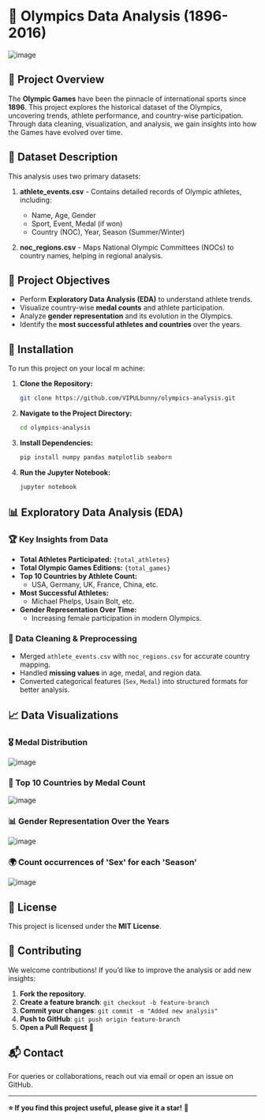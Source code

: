 # 🏅 Olympics Data Analysis (1896-2016)
![image](https://images-cdn.ubuy.co.in/634fbb37ad83f63c086c2195-olympics-flag-olympic-games-yard-flags.jpg)


## 📌 Project Overview
The **Olympic Games** have been the pinnacle of international sports since **1896**. This project explores the historical dataset of the Olympics, uncovering trends, athlete performance, and country-wise participation. Through data cleaning, visualization, and analysis, we gain insights into how the Games have evolved over time.

## 📂 Dataset Description
This analysis uses two primary datasets:

1. **athlete_events.csv** - Contains detailed records of Olympic athletes, including:
   - Name, Age, Gender
   - Sport, Event, Medal (if won)
   - Country (NOC), Year, Season (Summer/Winter)

2. **noc_regions.csv** - Maps National Olympic Committees (NOCs) to country names, helping in regional analysis.

## 🚀 Project Objectives
- Perform **Exploratory Data Analysis (EDA)** to understand athlete trends.
- Visualize country-wise **medal counts** and athlete participation.
- Analyze **gender representation** and its evolution in the Olympics.
- Identify the **most successful athletes and countries** over the years.

## 🔧 Installation
To run this project on your local m  achine:

1. **Clone the Repository:**
   ```sh
   git clone https://github.com/VIPULbunny/olympics-analysis.git
   ```
2. **Navigate to the Project Directory:**
   ```sh
   cd olympics-analysis
   ```
3. **Install Dependencies:**
   ```sh
   pip install numpy pandas matplotlib seaborn
   ```
4. **Run the Jupyter Notebook:**
   ```sh
   jupyter notebook
   ```

## 📊 Exploratory Data Analysis (EDA)
### 🏆 Key Insights from Data
- **Total Athletes Participated:** `{total_athletes}`
- **Total Olympic Games Editions:** `{total_games}`
- **Top 10 Countries by Athlete Count:**
  - USA, Germany, UK, France, China, etc.
- **Most Successful Athletes:**
  - Michael Phelps, Usain Bolt, etc.
- **Gender Representation Over Time:**
  - Increasing female participation in modern Olympics.

### 🔎 Data Cleaning & Preprocessing
- Merged `athlete_events.csv` with `noc_regions.csv` for accurate country mapping.
- Handled **missing values** in age, medal, and region data.
- Converted categorical features (`Sex`, `Medal`) into structured formats for better analysis.

## 📈 Data Visualizations
### 🎖️ Medal Distribution
![image](https://github.com/user-attachments/assets/979e489f-84ef-4ec1-aff4-3b54ec167274)


### 🏅 Top 10 Countries by Medal Count
![image](https://github.com/user-attachments/assets/73ea54c6-360e-48e5-9738-9a93f48a8cee)


### 📊 Gender Representation Over the Years
![image](https://github.com/user-attachments/assets/bd1dc1b6-aa44-419c-8fca-36c781230c2e)

### 🌍  Count occurrences of 'Sex' for each 'Season'
![image](https://github.com/user-attachments/assets/61806be5-16fa-4cca-9e22-ade7da9a11bc)


## 📜 License
This project is licensed under the **MIT License**.

## 🤝 Contributing
We welcome contributions! If you’d like to improve the analysis or add new insights:

1. **Fork the repository**.
2. **Create a feature branch**: `git checkout -b feature-branch`
3. **Commit your changes**: `git commit -m "Added new analysis"`
4. **Push to GitHub**: `git push origin feature-branch`
5. **Open a Pull Request** 🚀

## 📬 Contact
For queries or collaborations, reach out via email or open an issue on GitHub.

---
**⭐ If you find this project useful, please give it a star!** 🌟

